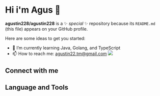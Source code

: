 # Hi i'm Agus 👋


**agustin228/agustin228** is a ✨ _special_ ✨ repository because its `README.md` (this file) appears on your GitHub profile.

Here are some ideas to get you started:


- 🌱 I’m currently learning Java, Golang, and TypeScript
- 📫 How to reach me: agustin22.tm@gmail.com
![](https://komarev.com/ghpvc/?username=agustin228)

## Connect with me


## Language and Tools

